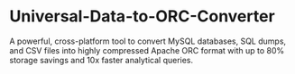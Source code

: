 # Universal-Data-to-ORC-Converter
A powerful, cross-platform tool to convert MySQL databases, SQL dumps, and CSV files into highly compressed Apache ORC format with up to 80% storage savings and 10x faster analytical queries.
